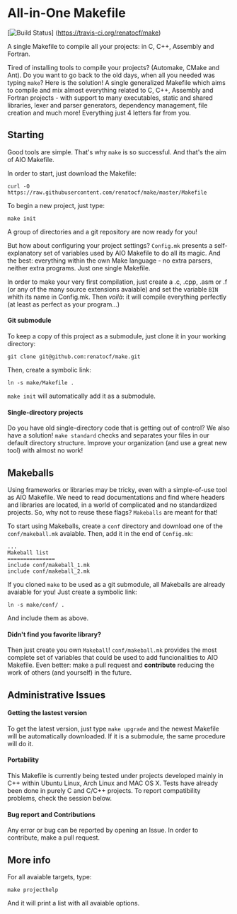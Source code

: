 All-in-One Makefile
=====================

[![Build Status](https://travis-ci.org/renatocf/make.svg?branch=master)]
                (https://travis-ci.org/renatocf/make)

A single Makefile to compile all your projects: in C, C++, Assembly
and Fortran.

Tired of installing tools to compile your projects? (Automake, CMake
and Ant). Do you want to go back to the old days, when all you needed 
was typing `make`? Here is the solution! A single generalized Makefile 
which aims to compile and mix almost everything related to C, C++, 
Assembly and Fortran projects - with support to many executables, static
and shared libraries, lexer and parser generators, dependency management,
file creation and much more! Everything just 4 letters far from you.

## Starting ##

Good tools are simple. That's why `make` is so successful. And
that's the aim of AIO Makefile.

In order to start, just download the Makefile:

    curl -O https://raw.githubusercontent.com/renatocf/make/master/Makefile

To begin a new project, just type:

    make init

A group of directories and a git repository are now ready for you!

But how about configuring your project settings? `Config.mk` presents a
self-explanatory set of variables used by AIO Makefile to do all its
magic. And the best: everything within the own Make language - no 
extra parsers, neither extra programs. Just one single Makefile.

In order to make your very first compilation, just create a .c, .cpp,
.asm or .f (or any of the many source extensions avaiable) and set the 
variable `BIN` whith its name in Config.mk. Then  *voilà*: it will
compile everything perfectly (at least as perfect as your program...)

#### Git submodule ####

To keep a copy of this project as a submodule, just clone it in your
working directory:

    git clone git@github.com:renatocf/make.git

Then, create a symbolic link:

    ln -s make/Makefile .

`make init` will automatically add it as a submodule.

#### Single-directory projects ####

Do you have old single-directory code that is getting out of control? 
We also have a solution! `make standard` checks and separates your
files in our default directory structure. Improve your organization
(and use a great new tool) with almost no work!

## Makeballs ##

Using frameworks or libraries may be tricky, even with a simple-of-use
tool as AIO Makefile. We need to read documentations and find where
headers and libraries are located, in a world of complicated and no
standardized projects. So, why not to reuse these flags? `Makeballs` 
are meant for that!

To start using Makeballs, create a `conf` directory and download one
of the `conf/makeball.mk` avaiable. Then, add it in the end of 
`Config.mk`:

    ...
    Makeball list
    ===============
    include conf/makeball_1.mk
    include conf/makeball_2.mk

If you cloned `make` to be used as a git submodule, all Makeballs are 
already avaiable for you! Just create a symbolic link:

    ln -s make/conf/ .

And include them as above.

#### Didn't find you favorite library? ####

Then just create you own `Makeball`! `conf/makeball.mk` provides the
most complete set of variables that could be used to add funcionalities
to AIO Makefile. Even better: make a pull request and **contribute**
reducing the work of others (and yourself) in the future.

## Administrative Issues ##

#### Getting the lastest version ####

To get the latest version, just type `make upgrade` and the newest 
Makefile will be automatically downloaded. If it is a submodule,
the same procedure will do it.

#### Portability ####

This Makefile is currently being tested under projects developed mainly
in C++ within Ubuntu Linux, Arch Linux and MAC OS X. Tests have already
been done in purely C and C/C++ projects. To report compatibility
problems, check the session below.

#### Bug report and Contributions ####

Any error or bug can be reported by opening an Issue. In order to 
contribute, make a pull request.

## More info ##

For all avaiable targets, type:

    make projecthelp

And it will print a list with all avaiable options.
